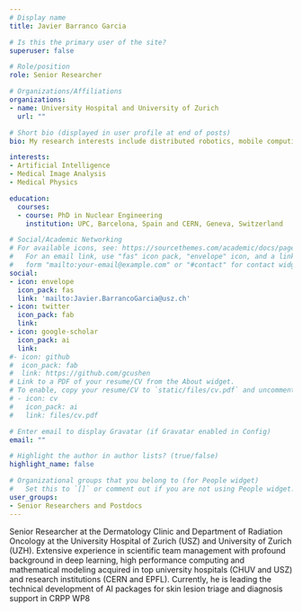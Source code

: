```yaml
---
# Display name
title: Javier Barranco Garcia

# Is this the primary user of the site?
superuser: false

# Role/position
role: Senior Researcher 

# Organizations/Affiliations
organizations:
- name: University Hospital and University of Zurich
  url: ""

# Short bio (displayed in user profile at end of posts)
bio: My research interests include distributed robotics, mobile computing and programmable matter.

interests:
- Artificial Intelligence
- Medical Image Analysis 
- Medical Physics

education:
  courses:
  - course: PhD in Nuclear Engineering
    institution: UPC, Barcelona, Spain and CERN, Geneva, Switzerland

# Social/Academic Networking
# For available icons, see: https://sourcethemes.com/academic/docs/page-builder/#icons
#   For an email link, use "fas" icon pack, "envelope" icon, and a link in the
#   form "mailto:your-email@example.com" or "#contact" for contact widget.
social:
- icon: envelope
  icon_pack: fas
  link: 'mailto:Javier.BarrancoGarcia@usz.ch'
- icon: twitter
  icon_pack: fab
  link: 
- icon: google-scholar
  icon_pack: ai
  link: 
#- icon: github
#  icon_pack: fab
#  link: https://github.com/gcushen
# Link to a PDF of your resume/CV from the About widget.
# To enable, copy your resume/CV to `static/files/cv.pdf` and uncomment the lines below.
# - icon: cv
#   icon_pack: ai
#   link: files/cv.pdf

# Enter email to display Gravatar (if Gravatar enabled in Config)
email: ""

# Highlight the author in author lists? (true/false)
highlight_name: false

# Organizational groups that you belong to (for People widget)
#   Set this to `[]` or comment out if you are not using People widget.
user_groups:
- Senior Researchers and Postdocs
---
```

Senior Researcher at the Dermatology Clinic and Department of Radiation Oncology at the University Hospital of Zurich (USZ) and University of Zurich (UZH). Extensive experience in scientific team management with profound background in deep learning, high performance computing and mathematical modeling acquired in top university hospitals (CHUV and USZ) and research institutions (CERN and EPFL). Currently, he is leading the technical development of AI packages for skin lesion triage and diagnosis support in CRPP WP8



